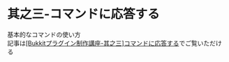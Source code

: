 # 其之三-コマンドに応答する
基本的なコマンドの使い方  
記事は[[Bukkitプラグイン制作講座-其之三]コマンドに応答する](https://jyn.jp/bukkit-plugin-development-3/)でご覧いただける
